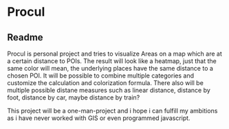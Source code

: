 # Procul
## Readme

Procul is personal project and tries to visualize Areas on a map which are at a certain distance to POIs. 
The result will look like a heatmap, just that the same color will mean, the underlying places have the same distance to a chosen POI. 
It will be possible to combine multiple categories and customize the calculation and colorization formula.
There also will be multiple possible distane measures such as linear distance, distance by foot, distance by car, maybe distance by train?

This project will be a one-man-project and i hope i can fulfill my ambitions as i have never worked with GIS or even programmed javascript.


